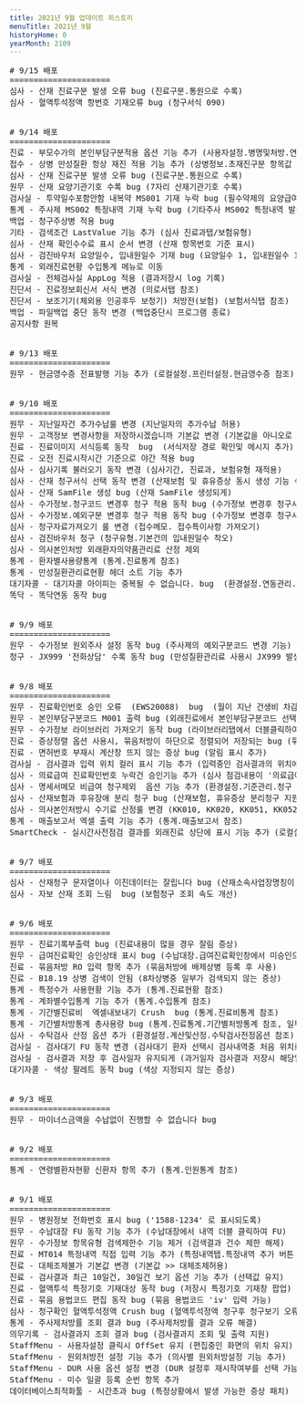 ```yaml
---
title: 2021년 9월 업데이트 히스토리
menuTitle: 2021년 9월
historyHome: 0
yearMonth: 2109
---
```


<pre>
<bold># 9/15 배포</bold>
=====================
심사 - 산재 진료구분 발생 오류 bug (진료구분.통원으로 수록)
심사 - 혈액투석정액 항번호 기재오류 bug (청구서식 090)


<bold># 9/14 배포</bold>
=====================
진료 - 부모수가의 본인부담구분적용 옵션 기능 추가 (사용자설정.병명및처방.연결수가기본값옵션 참조)
접수 - 상병 만성질환 항상 재진 적용 기능 추가 (상병정보.초재진구분 항목값 참조)
심사 - 산재 진료구분 발생 오류 bug (진료구분.통원으로 수록)
원무 - 산재 요양기관기호 수록 bug (7자리 산재기관기호 수록)
검사실 - 투약일수포함안함 내복약 MS001 기재 누락 bug (필수약제의 요양급여일수 및 행위료산정)
통계 - 주사제 MS002 특정내역 기재 누락 bug (기타주사 MS002 특정내역 발생)
백업 - 청구주상병 적용 bug 
기타 - 검색조건 LastValue 기능 추가 (심사 진료과탭/보험유형)
심사 - 산재 확인수수료 표시 순서 변경 (산재 항목번호 기준 표시)
심사 - 검진바우처 요양일수, 입내원일수 기재 bug (요양일수 1, 입내원일수 1)
통계 - 외래진료현황 수입통계 메뉴로 이동
검사실 - 전체검사실 AppLog 적용 (결과저장시 log 기록)
진단서 - 진료정보회신서 서식 변경 (의로서탭 참조)
진단서 - 보조기기(체외용 인공후두 보청기) 처방전(보험) (보험서식탭 참조)
백업 - 파일백업 중단 동작 변경 (백업중단시 프로그램 종료)
공지사항 원복


<bold># 9/13 배포</bold>
=====================
원무 - 현금영수증 전표발행 기능 추가 (로컬설정.프린터설정.현금영수증 참조)


<bold># 9/10 배포</bold> 
=====================
원무 - 지난일자건 추가수납룰 변경 (지난일자의 추가수납 허용)
원무 - 고객정보 변경사항을 저장하시겠습니까 기본값 변경 (기본값을 아니오로 변경)
진료 - 진료이미지 서식등록 동작  bug  (서식저장 경로 확인및 메시지 추가)
진료 - 오전 진료시작시간 기준으로 야간 적용 bug 
심사 - 심사기록 불러오기 동작 변경 (심사기간, 진료과, 보험유형 재적용)
심사 - 산재 청구서식 선택 동작 변경 (산재보험 및 휴유증상 동시 생성 기능 삭제)
심사 - 산재 SamFile 생성 bug (산재 SamFile 생성되게)
심사 - 수가정보.청구코드 변경후 청구 적용 동작 bug (수가정보 변경후 청구시 즉시 적용)
심사 - 수가정보.예외구분 변경후 청구 적용 동작 bug (수가정보 변경후 청구시 즉시 적용)
심사 - 청구자료가져오기 룰 변경 (접수메모. 접수특이사항 가져오기)
심사 - 검진바우처 청구 (청구유형.기본건의 입내원일수 착오)
심사 - 의사본인처방 외래환자의약품관리료 산정 제외 
통계 - 환자별사용량통계 (통계.진료통계 참조)
통계 - 만성질환관리료현황 헤더 소트 기능 추가
대기자콜 - 대기자콜 아이피는 중복될 수 없습니다. bug  (환경설정.연동관리.대기자콜 참조)
똑닥 - 똑닥연동 동작 bug


<bold># 9/9 배포</bold>
=====================
원무 - 수가정보 원외주사 설정 동작 bug (주사제의 예외구분코드 변경 기능)
청구 - JX999 '전화상담' 수록 동작 bug (만성질환관리료 사용시 JX999 발생 증상)


<bold># 9/8 배포 </bold>
=====================
원무 - 진료확인번호 승인 오류  (EWS20088)  bug  (월이 지난 건생비 차감시 건강생활유지비차감액을 '0'으로 변경후 승인되게)
원무 - 본인부담구분코드 M001 출력 bug (외래진료에서 본인부담구분코드 선택하지 않을 경우 조제시참조사항에 'M001'로 표시되는 증상)
원무 - 수가정보 라이브러리 가져오기 동작 bug (라이브러리탭에서 더블클릭하여 가져오기할 경우 동일 청구코드 검색되도록)
진료 - 증상정렬 옵션 사용시, 묶음처방이 하단으로 정렬되어 저장되는 bug (묶음처방 코드를 입력된 위치에 유지)
진료 - 면허번호 부재시 계산창 뜨지 않는 증상 bug (알림 표시 추가)
검사실 - 검사결과 입력 위치 컬러 표시 기능 추가 (입력중인 검사결과의 위치에 배경색 컬러 표시)
심사 - 의료급여 진료확인번호 누락건 승인기능 추가 (심사 점검내용이 '의료급여 진료확인번호 누락'건일 경우 더블클릭)
심사 - 명세서메모 비급여 청구제외  옵션 기능 추가 (환경설정.기준관리.청구 명세서메모옵션 참조)
심사 - 산재보험과 후유장애 분리 청구 bug (산재보험, 휴유증상 분리청구 지원)
심사 - 의사본인처방시 수기료 산정룰 변경 (KK010, KK020, KK051, KK052, KK053 수기료 산정 제외)
통계 - 매출보고서 엑셀 출력 기능 추가 (통계.매출보고서 참조)
SmartCheck - 실시간사전점검 결과를 외래진료 상단에 표시 기능 추가 (로컬설정.사전점검설정.점검알림옵션 참조)


<bold># 9/7 배포</bold>
=====================
심사 - 산재청구 문자열이나 이진데이터는 잘립니다 bug (산재소속사업장명칭이 길경우)
심사 - 자보 산재 조회 느림  bug (보험청구 조회 속도 개선)


<bold># 9/6 배포</bold>
=====================
원무 - 진료기록부출력 bug (진료내용이 많을 경우 잘림 증상)
원무 - 급여진료확인 승인상태 표시 bug (수납대장.급여진료확인창에서 미승인으로 표시되는 증상)
진료 - 묶음처방 RO 입력 항목 추가 (묶음처방에 배제상병 등록 후 사용)
진료 - B18.19 상병 검색이 안됨 (8차상병중 일부가 검색되지 않는 증상)
통계 - 특정수가 사용현황 기능 추가 (통계.진료현황 참조)
통계 - 계좌별수입통계 기능 추가 (통계.수입통계 참조)
통계 - 기간별진료비  엑셀내보내기 Crush  bug (통계.진료비통계 참조)
통계 - 기간별처방통계 총사용량 bug (통계.진료통계.기간별처방통계 참조, 일부건수가 누락되는 증상)
심사 - 수탁검사 산정 옵션 추가 (환경설정.계산및산정.수탁검사전정옵션 참조)
검사실 - 검사대기 FU 동작 변경 (검사대기 환자 선택시 검사내역중 처음 위치로 이동)
검사실 - 검사결과 저장 후 검사일자 유지되게 (과거일자 검사결과 저장시 해당일자 유지)
대기자콜 - 색상 팔레트 동작 bug (색상 지정되지 않는 증상)


<bold># 9/3 배포</bold>
=====================
원무 - 마이너스금액을 수납없이 진행할 수 없습니다 bug


<bold># 9/2 배포</bold>
=====================
통계 - 연령별환자현황 신환자 항목 추가 (통계.인원통계 참조)


<bold># 9/1 배포</bold> 
=====================
원무 - 병원정보 전화번호 표시 bug ('1588-1234' 로 표시되도록)
원무 - 수납대장 FU 동작 기능 추가 (수납대장에서 내역 더블 클릭하여 FU)
원무 - 수가정보 항목유형 검색제한수 기능 제거 (검색결과 건수 제한 해제)
진료 - MT014 특정내역 직접 입력 기능 추가 (특정내역탭.특정내역 추가 버튼 참조)
진료 - 대체조제불가 기본값 변경 (기본값 >> 대체조제허용)
진료 - 검사결과 최근 10일건, 30일건 보기 옵션 기능 추가 (선택값 유지)
진료 - 혈액투석 특정기호 기재대상 동작 bug (저장시 특정기호 기재창 팝업)
진료 - 묶음 용법코드 편집 동작 bug (묶음 용법코드 'iv' 입력 가능)
심사 - 청구확인 혈액투석정액 Crush bug (혈액투석정액 청구후 청구보기 오류 해결)
통계 - 주사제처방률 조회 결과 bug (주사제처방률 결과 오류 해결)
의무기록 - 검사결과지 조회 결과 bug (검사결과지 조회 및 출력 지원)
StaffMenu - 사용자설정 클릭시 OffSet 유지 (편집중인 화면의 위치 유지)
StaffMenu - 원외처방전 설정 기능 추가 (의사별 원외처방설정 기능 추가)
StaffMenu - DUR 사용 옵션 설정 변경 (DUR 설정후 재시작여부를 선택 가능하게)
StaffMenu - 미수 일괄 등록 순번 항목 추가
데이터베이스최적화툴 - 시간초과 bug (특정상황에서 발생 가능한 증상 패치)
</pre>

